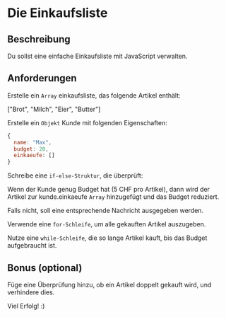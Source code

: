 # Die Einkaufsliste

## Beschreibung
Du sollst eine einfache Einkaufsliste mit JavaScript verwalten.

## Anforderungen

Erstelle ein `Array` einkaufsliste, das folgende Artikel enthält:

["Brot", "Milch", "Eier", "Butter"]

Erstelle ein `Objekt` Kunde mit folgenden Eigenschaften:
```javascript
{
  name: "Max",
  budget: 20,
  einkaeufe: []
}
```
Schreibe eine `if-else-Struktur`, die überprüft:

Wenn der Kunde genug Budget hat (5 CHF pro Artikel), dann wird der Artikel zur kunde.einkaeufe `Array` hinzugefügt und das Budget reduziert.

Falls nicht, soll eine entsprechende Nachricht ausgegeben werden.

Verwende eine `for-Schleife`, um alle gekauften Artikel auszugeben.

Nutze eine `while-Schleife`, die so lange Artikel kauft, bis das Budget aufgebraucht ist.

## Bonus (optional)

Füge eine Überprüfung hinzu, ob ein Artikel doppelt gekauft wird, und verhindere dies.

Viel Erfolg! :)
